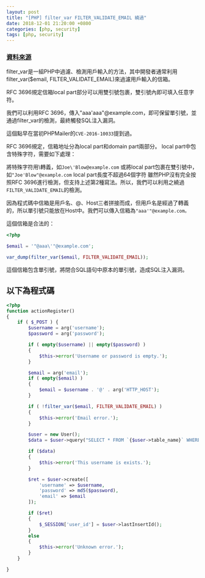 ```yaml
---
layout: post
title: "[PHP] filter_var FILTER_VALIDATE_EMAIL 繞過"
date: 2018-12-01 21:20:00 +0800
categories: [php, security]
tags: [php, security]
---
```


### [資料來源](https://tricking.io/card/14/content)


filter_var是一組PHP中過濾、檢測用戶輸入的方法，其中開發者通常利用filter_var($email, FILTER_VALIDATE_EMAIL)來過濾用戶輸入的信箱。

RFC 3696規定信箱local part部分可以用雙引號包裹，雙引號內即可填入任意字符。

我們可以利用RFC 3696，傳入"aaa'aaa"@example.com，即可保留單引號，並通過filter_var的檢測，最終觸發SQL注入漏洞。


這個點早在當初PHPMailer的`CVE-2016-10033`提到過。

RFC 3696規定，信箱地址分為local part和domain part兩部分。 local part中包含特殊字符，需要如下處理：

將特殊字符用\轉義，如`Joe\'Blow@example.com`
或將local part包裹在雙引號中，如`"Joe'Blow"@example.com`
local part長度不超過64個字符
雖然PHP沒有完全按照RFC 3696進行檢測，但支持上述第2種寫法。所以，我們可以利用之繞過`FILTER_VALIDATE_EMAIL`的檢測。

因為程式碼中信箱是用戶名、@、Host三者拼接而成，但用戶名是經過了轉義的，所以單引號只能放在Host中。我們可以傳入信箱為`"aaa'"@example.com。 `

這個信箱是合法的：

```php
<?php

$email = '"@aaa\'"@example.com';

var_dump(filter_var($email, FILTER_VALIDATE_EMAIL));
```

這個信箱包含單引號，將閉合SQL語句中原本的單引號，造成SQL注入漏洞。


以下為程式碼
---
```php
<?php
function actionRegister()
{
    if ( $_POST ) {
        $username = arg('username');
        $password = arg('password');

        if ( empty($username) || empty($password) )
        {
            $this->error('Username or password is empty.');
        }

        $email = arg('email');
        if ( empty($email) )
        {
            $email = $username . '@' . arg('HTTP_HOST');
        }

        if ( !filter_var($email, FILTER_VALIDATE_EMAIL) )
        {
            $this->error('Email error.');
        }

        $user = new User();
        $data = $user->query("SELECT * FROM `{$user->table_name}` WHERE `username` = '{$username}'");

        if ($data)
        {
            $this->error('This username is exists.');
        }

        $ret = $user->create([
            'username' => $username,
            'password' => md5($password),
            'email' => $email
        ]);

        if ($ret)
        {
            $_SESSION['user_id'] = $user->lastInsertId();
        }
        else
        {
            $this->error('Unknown error.');
        }
    }

}
```
